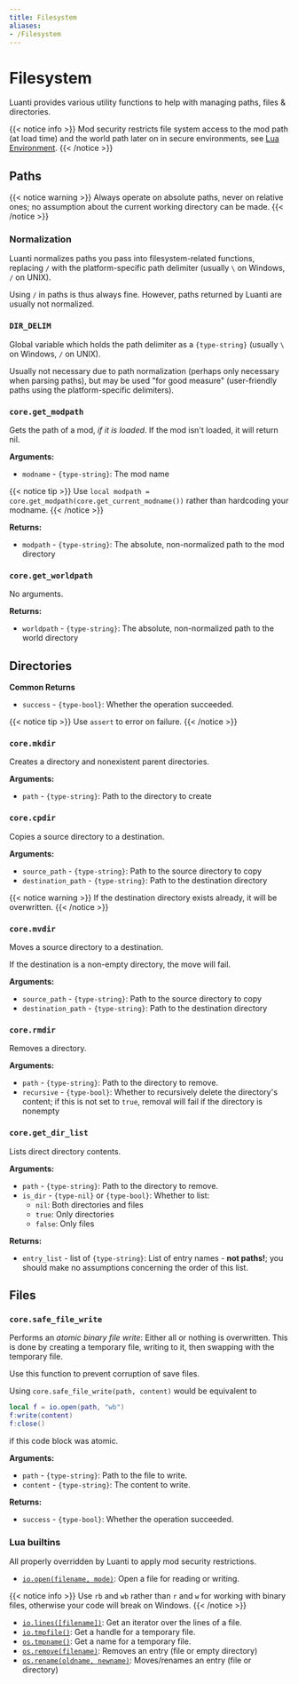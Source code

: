 ```yaml
---
title: Filesystem
aliases:
- /Filesystem
---
```


# Filesystem
Luanti provides various utility functions to help with managing paths, files & directories.

{{< notice info >}}
Mod security restricts file system access to the mod path (at load time) and the world path later on in secure environments, see [Lua Environment](/Lua_Environment/).
{{< /notice >}}

## Paths

{{< notice warning >}}
Always operate on absolute paths, never on relative ones; no assumption about the current working directory can be made.
{{< /notice >}}

### Normalization
Luanti normalizes paths you pass into filesystem-related functions, replacing `/` with the platform-specific path delimiter (usually `\` on Windows, `/` on UNIX).

Using `/` in paths is thus always fine. However, paths returned by Luanti are usually not normalized.

### `DIR_DELIM`
Global variable which holds the path delimiter as a `{type-string}` (usually `\` on Windows, `/` on UNIX).

Usually not necessary due to path normalization (perhaps only necessary when parsing paths),
but may be used "for good measure" (user-friendly paths using the platform-specific delimiters).

### `core.get_modpath`
Gets the path of a mod, *if it is loaded*. If the mod isn't loaded, it will return nil.

**Arguments:**
- `modname` - `{type-string}`: The mod name

{{< notice tip >}}
Use `local modpath = core.get_modpath(core.get_current_modname())` rather than hardcoding your modname.
{{< /notice >}}

**Returns:**
- `modpath` - `{type-string}`: The absolute, non-normalized path to the mod directory

### `core.get_worldpath`
No arguments.

**Returns:**
- `worldpath` - `{type-string}`: The absolute, non-normalized path to the world directory

## Directories

**Common Returns**
- `success` - `{type-bool}`: Whether the operation succeeded.

{{< notice tip >}}
Use `assert` to error on failure.
{{< /notice >}}

### `core.mkdir`
Creates a directory and nonexistent parent directories.

**Arguments:**
- `path` - `{type-string}`: Path to the directory to create

### `core.cpdir`
Copies a source directory to a destination.

**Arguments:**
- `source_path` - `{type-string}`: Path to the source directory to copy
- `destination_path` - `{type-string}`: Path to the destination directory

{{< notice warning >}}
If the destination directory exists already, it will be overwritten.
{{< /notice >}}

### `core.mvdir`
Moves a source directory to a destination.

If the destination is a non-empty directory, the move will fail.

**Arguments:**
- `source_path` - `{type-string}`: Path to the source directory to copy
- `destination_path` - `{type-string}`: Path to the destination directory

### `core.rmdir`
Removes a directory.

**Arguments:**
- `path` - `{type-string}`: Path to the directory to remove.
- `recursive` - `{type-bool}`: Whether to recursively delete the directory's content; if this is not set to `true`, removal will fail if the directory is nonempty

### `core.get_dir_list`

Lists direct directory contents.

**Arguments:**
- `path` - `{type-string}`: Path to the directory to remove.
- `is_dir` - `{type-nil}` or `{type-bool}`: Whether to list:
  - `nil`: Both directories and files
  - `true`: Only directories
  - `false`: Only files

**Returns:**
- `entry_list` - list of `{type-string}`: List of entry names - **not paths!**; you should make no assumptions concerning the order of this list.

## Files

### `core.safe_file_write`
Performs an *atomic binary file write*: Either all or nothing is overwritten. This is done by creating a temporary file, writing to it, then swapping with the temporary file.

Use this function to prevent corruption of save files.

Using `core.safe_file_write(path, content)` would be equivalent to

```lua
local f = io.open(path, "wb")
f:write(content)
f:close()
```

if this code block was atomic.

**Arguments:**
- `path` - `{type-string}`: Path to the file to write.
- `content` - `{type-string}`: The content to write.

**Returns:**
- `success` - `{type-bool}`: Whether the operation succeeded.

### Lua builtins
All properly overridden by Luanti to apply mod security restrictions.

* [`io.open(filename, mode)`](https://www.lua.org/manual/5.1/manual.html#pdf-io.open): Open a file for reading or writing.

{{< notice info >}}
Use `rb` and `wb` rather than `r` and `w` for working with binary files, otherwise your code will break on Windows.
{{< /notice >}}

* [`io.lines([filename])`](https://www.lua.org/manual/5.1/manual.html#pdf-io.lines]): Get an iterator over the lines of a file.
* [`io.tmpfile()`](https://www.lua.org/manual/5.1/manual.html#pdf-io.tmpfile): Get a handle for a temporary file.
* [`os.tmpname()`](https://www.lua.org/manual/5.1/manual.html#pdf-os.tmpname): Get a name for a temporary file.
* [`os.remove(filename)`](https://www.lua.org/manual/5.1/manual.html#pdf-os.remove): Removes an entry (file or empty directory)
* [`os.rename(oldname, newname)`](https://www.lua.org/manual/5.1/manual.html#pdf-os.rename): Moves/renames an entry (file or directory)
